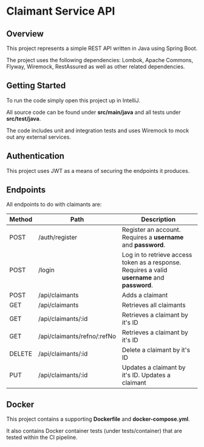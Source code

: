 # Claimant Service API

## Overview

This project represents a simple REST API written in Java using Spring Boot.

The project uses the following dependencies: Lombok, Apache Commons, Flyway, Wiremock, RestAssured as well as other related dependencies.

## Getting Started

To run the code simply open this project up in IntelliJ.

All source code can be found under __src/main/java__ and all tests under __src/test/java__.

The code includes unit and integration tests and uses Wiremock to mock out any external services.

## Authentication

This project uses JWT as a means of securing the endpoints it produces.

## Endpoints

All endpoints to do with claimants are:

| Method | Path                        | Description                                                                                        |
| ------ | ----------------------------| ---------------------------------------------------------------------------------------------------|
| POST   | /auth/register              | Register an account. Requires a __username__ and __password__.                                     |
| POST   | /login                      | Log in to retrieve access token as a response. Requires a valid __username__ and __password__.     |
| POST   | /api/claimants              | Adds a claimant                                                                                    |
| GET    | /api/claimants              | Retrieves all claimants                                                                            |
| GET    | /api/claimants/:id          | Retrieves a claimant by it's ID                                                                    |
| GET    | /api/claimants/refno/:refNo | Retrieves a claimant by it's ID                                                                    |
| DELETE | /api/claimants/:id          | Delete a claimant by it's ID                                                                       |
| PUT    | /api/claimants/:id          | Updates a claimant by it's ID. Updates a claimant                                                  |

## Docker

This project contains a supporting __Dockerfile__ and __docker-compose.yml__.

It also contains Docker container tests (under tests/container) that are tested within the CI pipeline.